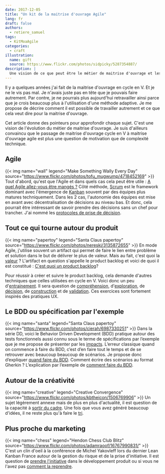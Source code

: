 ```yaml
---
date: 2017-12-05
title: "Un kit de la maitrise d'ouvrage Agile"
lang: fr
draft: false
authors:
  - retiere_samuel
tags:
  - KitMoaAgile
categories:
  - craft
illustration:
  name: gift
  source: https://www.flickr.com/photos/sidpicky/5287354887/
description: |
  Une vision de ce que peut être le métier de maitrise d'ouvrage et les clés pour y aller.
---
```


Il y a quelques années j'ai fait de la maitrise d'ouvrage en cycle en V. Et je ne le vis pas mal. Je n'avais juste pas en tête que je pouvais faire autrement. Par contre, je ne pourrais plus aujourd'hui retravailler ainsi parce que je crois beaucoup plus à l'utilisation d'une méthode adaptive. Je me propose de décrire comment il est possible de travailler autrement et ce que cela veut dire pour la maitrise d'ouvrage.

Cet article donne des pointeurs pour approfondir chaque sujet. C'est une vision de l'évolution du métier de maitrise d'ouvrage. Je suis d'ailleurs convaincu que le passage de maitrise d'ouvrage cycle en V à maitrise d'ouvrage agile est plus une question de motivation que de complexité technique.

## Agile
{{< img name="wall" legend="Make Something Wally Every Day" source="https://www.flickr.com/photos/tofu_mugwump/4718452169" >}}
Tout d'abord, qu'est que l'Agile et dans quels cas cela peut être utile : [A quel Agile allez-vous être mangés ?]
Côté méthode, [Scrum] est le framework dominant avec l'émergence de [Kanban] souvent par des équipes plus matures techniquement. Dans les 2 cas, l'autonomie des équipes est mise en avant avec décentralisation de décisions au niveau bas. Et donc, cela pourrait être intéressant de savoir prendre des décisions sans un chef pour trancher. J'ai nommé les [protocoles de prise de décision].

## Tout ce qui tourne autour du produit
{{< img name="papertoy" legend="Santa Claus papertoy" source="https://www.flickr.com/photos/nereski/3135872655" >}}
En mode Agile, j'utilise souvent un artifact qui permet de faire le lien entre problème et solution dans le but de délivrer le plus de valeur. Mais au fait, c'est quoi la [valeur] ? L'artifact en question s'appelle le product backlog et voici de quoi il est constitué : [C'est quoi un product backlog]?

Pour réussir à créer et suivre le product backlog, cela demande d'autres techniques que celles utilisées en cycle en V. Voici donc un peu d'[entrainement]. Il sera question de [compréhension], d'[exploration], de [décision], de [construction] et de [validation]. Ces exercices sont fortement inspirés des pratiques UX.

## Le BDD ou spécification par l'exemple
{{< img name="santa" legend="Santa Claus papertoy" source="https://www.flickr.com/photos/cierah/6987330251" >}}
Dans la série DD, voici le Behavior Driven Development (BDD) pratique autour des tests fonctionnels aussi connu sous le terme de spécifications par l’exemple que je me propose de présenter par les [impacts]. L’erreur classique quand on commence à faire du BDD, c’est d’en faire tout le temps et de se retrouver avec beaucoup beaucoup de scénarios. Je propose donc d’expliquer [quand faire du BDD]. Comment écrire des scénarios au format Gherkin ? L’explication par l’exemple de [comment faire du BDD].

## Autour de la créativité
{{< img name="creative" legend="Creative Convergence" source="https://www.flickr.com/photos/kbtheicon/1506769906" >}}
Un sujet légèrement annexe mais de plus en plus d'actualité, il est question de la capacité à [sortir du cadre]. Une fois que vous avez généré beaucoup d'idées, il ne reste plus qu'à faire le [tri].

## Plus proche du marketing
{{< img name="chess" legend="Hendon Chess Club Blitz" source="https://www.flickr.com/photos/adamraoof/16767990831/" >}}
C'est un clin d'oeil à la conférence de Michel Yakovleff lors du dernier Lean Kanban France autour de la gestion du risque et de la prise d'initiative. Il est question de [prendre l'initiative] dans le développement produit ou si vous ne l'avez pas [comment la reprendre].

[A quel Agile allez-vous être mangés ?]: /articles/2017-11-15-agile/
[Scrum]: /articles/2017-11-21-scrum/
[Kanban]: /articles/2017-12-05-kanban/
[protocoles de prise de décision]: /articles/2017-03-06-decisions_making/
[valeur]: /articles/2017-12-05-valeur/

[C'est quoi un product backlog]: /articles/2016-11-09-product_backlog/
[entrainement]: /articles/2016-11-24-katastrophe_0_pourquoi/
[compréhension]: /articles/2016-11-24-katastrophe_1_share/
[exploration]: /articles/2016-11-24-katastrophe_2_diverge/
[décision]: /articles/2016-11-24-katastrophe_3_converge/
[construction]: /articles/2016-11-24-katastrophe_4_build/
[validation]: /articles/2016-12-05-katastrophe_5_validate/

[impacts]: /articles/2017-11-01-introduction_bdd/
[quand faire du BDD]: /articles/2017-11-01-quand_faire_bdd/
[comment faire du BDD]: /articles/2017-11-01-comment_gherkin_bdd/

[sortir du cadre]: /articles/2017-03-08-divergent_thinking/
[tri]: /articles/2017-04-04-convergent_thinking/

[prendre l'initiative]: /articles/2017-01-16-tactique_theorique_attaque/
[comment la reprendre]: /articles/2017-01-25-tactique_theorique_defense/
